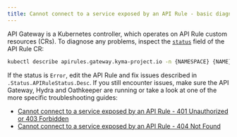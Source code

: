 ```yaml
---
title: Cannot connect to a service exposed by an API Rule - basic diagnostics
---
```


API Gateway is a Kubernetes controller, which operates on API Rule custom resources (CRs). To diagnose any problems, inspect the [`status`](../../05-technical-reference/00-custom-resources/apix-01-apirule.md#status-codes) field of the API Rule CR:

   ```bash
   kubectl describe apirules.gateway.kyma-project.io -n {NAMESPACE} {NAME}
   ```

If the status is `Error`, edit the API Rule and fix issues described in `.Status.APIRuleStatus.Desc`. If you still encounter issues, make sure the API Gateway, Hydra and Oathkeeper are running or take a look at one of the more specific troubleshooting guides:

- [Cannot connect to a service exposed by an API Rule - 401 Unauthorized or 403 Forbidden](./apix-02-401-unauthorized-403-forbidden.md)
- [Cannot connect to a service exposed by an API Rule - 404 Not Found](./apix-03-404-not-found.md)
